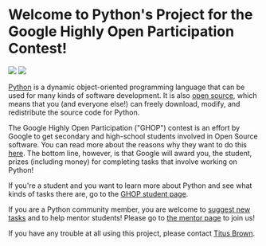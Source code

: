 # Welcome to Python's Project for the Google Highly Open Participation Contest! #

[![](http://www.python.org/community/logos/python-logo.png)](http://python.org)  [![](http://code.google.com/opensource/ghop/2007-8/images/ghoplogosm.jpg)](http://code.google.com/opensource/ghop/2007-8/)

[Python](http://www.python.org) is a dynamic object-oriented programming language that can be used for many kinds of software development.  It is also [open source](http://www.opensource.org/), which means that you (and everyone else!) can freely download, modify, and redistribute the source code for Python.

The Google Highly Open Participation ("GHOP") contest is an effort by Google to get secondary and high-school students involved in Open Source software.  You can read more about the reasons why they want to do this [here](http://code.google.com/opensource/ghop/2007-8/).  The bottom line, however, is that Google will award you, the student, prizes (including money) for completing tasks that involve working on Python!

If you're a student and you want to learn more about Python and see what kinds of tasks there are, go to the
[GHOP student page](StudentPage.md).

If you are a Python community member, you are welcome to [suggest new tasks](NewTaskGuidelines.md) and to help mentor
students!  Please go to [the mentor page](MentorPage.md) to join us!

If you have any trouble at all using this project, please contact [Titus Brown](mailto:titus@idyll.org).
